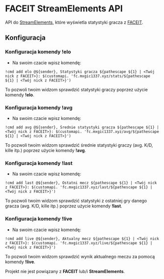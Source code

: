 # FACEIT StreamElements API
API do [StreamElements](https://streamelements.com), które wyświetla statystyki gracza z [FACEIT](https://faceit.com).

## Konfiguracja
### Konfiguracja komendy !elo
- Na swoim czacie wpisz komendę:
```
!cmd add elo @${sender}, Statystyki gracza ${pathescape ${1} | <Twój nick z FACEIT>}: $(customapi. 'fc.mxgic1337.xyz/stats/${pathescape ${1} | <Twój nick z FACEIT>}')
```
To pozwoli twoim widzom sprawdzić statystyki graczy poprzez użycie komendy **!elo**.

### Konfiguracja komendy !avg
- Na swoim czacie wpisz komendę:
```
!cmd add avg @${sender}, Średnie statystyki gracza ${pathescape ${1} | <Twój nick z FACEIT>}: $(customapi. 'fc.mxgic1337.xyz/avg/${pathescape ${1} | <Twój nick z FACEIT>}')
```
To pozwoli twoim widzom sprawdzić średnie statystyki graczy (avg. K/D, kille itp.) poprzez użycie komendy **!avg**.

### Konfiguracja komendy !last
- Na swoim czacie wpisz komendę:
```
!cmd add last @${sender}, Ostatni mecz ${pathescape ${1} | <Twój nick z FACEIT>}: $(customapi. 'fc.mxgic1337.xyz/last/${pathescape ${1} | <Twój nick z FACEIT>}')
```
To pozwoli twoim widzom sprawdzić statystyki z ostatniej gry danego gracza (avg. K/D, kille itp.) poprzez użycie komendy **!last**.

### Konfiguracja komendy !live
- Na swoim czacie wpisz komendę:
```
!cmd add live @${sender}, Aktualny mecz ${pathescape ${1} | <Twój nick z FACEIT>}: $(customapi. 'fc.mxgic1337.xyz/live/${pathescape ${1} | <Twój nick z FACEIT>}')
```
To pozwoli twoim widzom sprawdzić wynik aktualnego meczu za pomocą komendy **!live**.

Projekt nie jest powiązany z **FACEIT** lub/i **StreamElements**.
